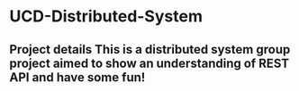 # UCD-Distributed-System
## Project details This is a distributed system group project aimed to show an understanding of REST API and have some fun! 
